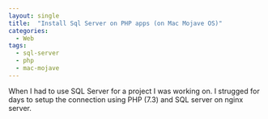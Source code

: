 ```yaml
---
layout: single
title:  "Install Sql Server on PHP apps (on Mac Mojave OS)"
categories:
  - Web
tags:
  - sql-server
  - php
  - mac-mojave
---
```

When I had to use SQL Server for a project I was working on. I strugged for days to setup the connection using PHP (7.3) and SQL server on nginx server.


